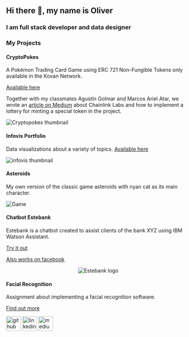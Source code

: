 ## Hi there 👋, my name is Oliver
### I am full stack developer and data designer

<!--
**Obalfour/Obalfour** is a ✨ _special_ ✨ repository because its `README.md` (this file) appears on your GitHub profile.

Here are some ideas to get you started:

- 🔭 I’m currently working on ...
- 🌱 I’m currently learning ...
- 👯 I’m looking to collaborate on ...
- 🤔 I’m looking for help with ...
- 💬 Ask me about ...
- 📫 How to reach me: ...
- 😄 Pronouns: ...
- ⚡ Fun fact: ...
-->

### My Projects

#### CryptoPokes

A Pokémon Trading Card Game using ERC 721 Non-Fungible Tokens only available in the Kovan Network.

[Available here](https://obalfour.github.io/CryptoPokes)

Together with my classmates Agustín Golmar and Marcos Ariel Atar, we wrote an [article on Medium](https://oliver-balfour.medium.com/chainlink-the-decentralized-oracle-70f3bc95007b) about Chainlink Labs and how to implement a lottery for minting a special token in the project.

![Cryptopokes thumbnail](https://raw.githubusercontent.com/Obalfour/CryptoPokes/main/frontend/public/site-prev.png)

#### Infovis Portfolio

Data visualizations about a variety of topics. [Available here](https://obalfour.github.io/infovis-itba/index.html)

![infovis thumbnail](https://raw.githubusercontent.com/Obalfour/infovis-itba/gh-pages/portfolio.png)

#### Asteroids

My own version of the classic game asteroids with nyan cat as its main character.

![Game](https://i.imgur.com/xtChlFj.jpg)

#### Chatbot Estebank

Estebank is a chatbot created to assist clients of the bank XYZ using IBM Watson Assistant.

[Try it out](https://assistant-chat-us-south.watsonplatform.net/web/public/d0284f6b-b38e-4428-b97f-0e4350f0b2b4)

[Also works on facebook](https://www.facebook.com/Bank-XYZ-109571717073527) 

<p align="center">
  <img src="https://i.imgur.com/Er8cwDa.png" alt="Estebank logo"/>
</p>

#### Facial Recognition

Assignment about implementing a facial recognition software.

[Find out more](https://github.com/Obalfour/MNA-2019/blob/master/doc/Reconocimiento%20Facial%20M%C3%A9todos%20Num%C3%A9ricos%20Avanzados%20(93.75).pdf)

[<img src='https://cdn.jsdelivr.net/npm/simple-icons@3.0.1/icons/github.svg' alt='github' height='40'>](https://github.com/Obalfour)  [<img src='https://cdn.jsdelivr.net/npm/simple-icons@3.0.1/icons/linkedin.svg' alt='linkedin' height='40'>](https://www.linkedin.com/in/oliver-balfour-b93961195/)  [<img src='https://cdn.jsdelivr.net/npm/simple-icons@3.0.1/icons/medium.svg' alt='medium' height='40'>](https://oliver-balfour.medium.com/)  

